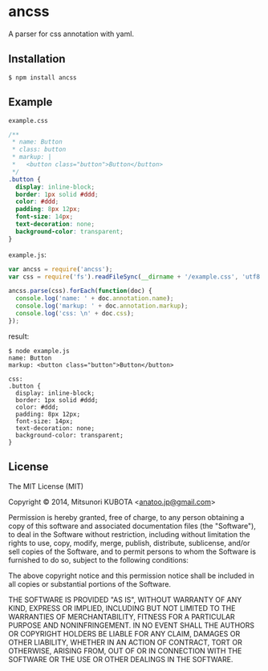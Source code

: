 # ancss

A parser for css annotation with yaml.

## Installation

```
$ npm install ancss
```

## Example

`example.css`
```css
/**
 * name: Button
 * class: button
 * markup: |
 *   <button class="button">Button</button>
 */
.button {
  display: inline-block;
  border: 1px solid #ddd;
  color: #ddd;
  padding: 8px 12px;
  font-size: 14px;
  text-decoration: none;
  background-color: transparent;
}
```

`example.js`:
```js
var ancss = require('ancss');
var css = require('fs').readFileSync(__dirname + '/example.css', 'utf8').toString('utf8');

ancss.parse(css).forEach(function(doc) {
  console.log('name: ' + doc.annotation.name);
  console.log('markup: ' + doc.annotation.markup);
  console.log('css: \n' + doc.css);
});
```

result:
```
$ node example.js
name: Button
markup: <button class="button">Button</button>

css:
.button {
  display: inline-block;
  border: 1px solid #ddd;
  color: #ddd;
  padding: 8px 12px;
  font-size: 14px;
  text-decoration: none;
  background-color: transparent;
}
```

## License

The MIT License (MIT)

Copyright &copy; 2014, Mitsunori KUBOTA \<anatoo.jp@gmail.com\>

Permission is hereby granted, free of charge, to any person obtaining a copy of this software and associated documentation files (the "Software"), to deal in the Software without restriction, including without limitation the rights to use, copy, modify, merge, publish, distribute, sublicense, and/or sell copies of the Software, and to permit persons to whom the Software is furnished to do so, subject to the following conditions:

The above copyright notice and this permission notice shall be included in all copies or substantial portions of the Software.

THE SOFTWARE IS PROVIDED "AS IS", WITHOUT WARRANTY OF ANY KIND, EXPRESS OR IMPLIED, INCLUDING BUT NOT LIMITED TO THE WARRANTIES OF MERCHANTABILITY, FITNESS FOR A PARTICULAR PURPOSE AND NONINFRINGEMENT. IN NO EVENT SHALL THE AUTHORS OR COPYRIGHT HOLDERS BE LIABLE FOR ANY CLAIM, DAMAGES OR OTHER LIABILITY, WHETHER IN AN ACTION OF CONTRACT, TORT OR OTHERWISE, ARISING FROM, OUT OF OR IN CONNECTION WITH THE SOFTWARE OR THE USE OR OTHER DEALINGS IN THE SOFTWARE.
